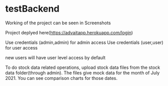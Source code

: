 # testBackend
Working of the project can be seen in Screenshots

Project deplyed here(https://advaitapp.herokuapp.com/login)

Use credentials (admin,admin) for admin access Use credentials (user,user) for user access

new users will have user level access by default

To do stock data related operations, upload stock data files from the stock data folder(through admin). The files give mock data for the month of July 2021. You can see comparison charts for those dates.
